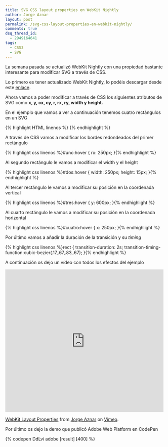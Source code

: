 ```yaml
---
title: SVG CSS layout properties en WebKit Nightly
author: Jorge Aznar
layout: post
permalink: /svg-css-layout-properties-en-webkit-nightly/
comments: true
dsq_thread_id:
  - 2949164641
tags:
  - CSS3
  - SVG
---
```

La semana pasada se actualizó WebKit Nightly con una propiedad bastante interesante para modificar SVG a través de CSS.

<!--more-->

Lo primero es tener actualizado WebKit Nightly, lo podéis descargar desde este [enlace][1].

Ahora vamos a poder modificar a través de CSS los siguientes atributos de SVG como **x, y, cx, cy, r, rx, ry, width y height.**

En el ejemplo que vamos a ver a continuación tenemos cuatro rectángulos en un SVG

{% highlight HTML linenos %}<rect id="uno" x="50" y="100" width="75" height="75" fill="crimson" stroke="darkorange" stroke-width="5" rx="2"/>
<rect id="dos" x="50" y="200" width="75" height="75" fill="crimson" stroke="darkorange" stroke-width="5"/>
<rect id="tres" x="50" y="300" width="75" height="75" fill="crimson" stroke="darkorange" stroke-width="5"/>
<rect id="cuatro" x="50" y="400" width="75" height="75" fill="crimson" stroke="darkorange" stroke-width="5"/>{% endhighlight %}

A través de CSS vamos a modificar los bordes redondeados del primer rectángulo

{% highlight css linenos %}#uno:hover {
    rx: 250px;
}{% endhighlight %}

Al segundo rectángulo le vamos a modificar el width y el height

{% highlight css linenos %}#dos:hover {
    width: 250px;
    height: 15px;
}{% endhighlight %}

Al tercer rectángulo le vamos a modificar su posición en la coordenada vertical

{% highlight css linenos %}#tres:hover {
    y: 600px;
}{% endhighlight %}

Al cuarto rectángulo le vamos a modificar su posición en la coordenada horizontal

{% highlight css linenos %}#cuatro:hover {
    x: 250px;
}{% endhighlight %}

Por último vamos a añadir la duración de la transición y su *timing*

{% highlight css linenos %}rect {
  transition-duration: 2s;
  transition-timing-function:cubic-bezier(.17,.67,.83,.67);
}{% endhighlight %}

A continuación os dejo un vídeo con todos los efectos del ejemplo

<iframe src="http://player.vimeo.com/video/104089554" width="500" height="451" frameborder="0" webkitallowfullscreen mozallowfullscreen allowfullscreen></iframe> <p><a href="http://vimeo.com/104089554">WebKit Layout Properties</a> from <a href="http://vimeo.com/jorgeatgu">Jorge Aznar</a> on <a href="https://vimeo.com">Vimeo</a>.</p>

Por último os dejo la demo que publicó Adobe Web Platform en CodePen

{% codepen DdLvi adobe [result] [400] %}


 [1]: https://www.webkit.org/